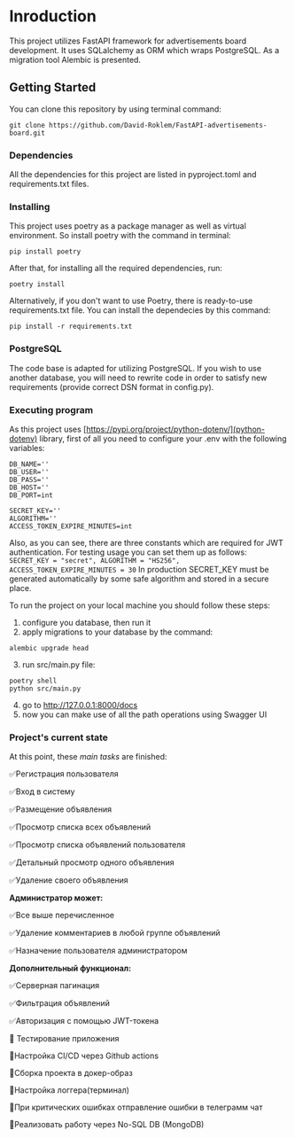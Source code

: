 # Inroduction
This project utilizes FastAPI framework for advertisements board development. It uses SQLalchemy as ORM which wraps PostgreSQL. As a migration tool Alembic is presented.

## Getting Started
You can clone this repository by using terminal command:
```
git clone https://github.com/David-Roklem/FastAPI-advertisements-board.git
```

### Dependencies
All the dependencies for this project are listed in pyproject.toml and requirements.txt files.

### Installing
This project uses poetry as a package manager as well as virtual environment. So install poetry with the command in terminal:
```
pip install poetry
```
After that, for installing all the required dependencies, run:
```
poetry install
```
Alternatively, if you don't want to use Poetry, there is ready-to-use requirements.txt file. You can install the dependecies by this command:
```
pip install -r requirements.txt
```

### PostgreSQL
The code base is adapted for utilizing PostgreSQL. If you wish to use another database, you will need to rewrite code in order to satisfy new requirements (provide correct DSN format in config.py).

### Executing program
As this project uses [https://pypi.org/project/python-dotenv/](python-dotenv) library, first of all you need to configure your .env with the following variables:
```
DB_NAME=''
DB_USER=''
DB_PASS=''
DB_HOST=''
DB_PORT=int

SECRET_KEY=''
ALGORITHM=''
ACCESS_TOKEN_EXPIRE_MINUTES=int
```
Also, as you can see, there are three constants which are required for JWT authentication. For testing usage you can set them up as follows: ``` SECRET_KEY = "secret", ALGORITHM = "HS256", ACCESS_TOKEN_EXPIRE_MINUTES = 30 ```
In production SECRET_KEY must be generated automatically by some safe algorithm and stored in a secure place.

To run the project on your local machine you should follow these steps:
1) configure you database, then run it
2) apply migrations to your database by the command:
```
alembic upgrade head
```
3) run src/main.py file:
```
poetry shell
python src/main.py
```
4) go to http://127.0.0.1:8000/docs
5) now you can make use of all the path operations using Swagger UI

### Project's current state
At this point, these *main tasks* are finished:

✅Регистрация пользователя

✅Вход в систему

✅Размещение объявления

✅Просмотр списка всех объявлений

✅Просмотр списка объявлений пользователя

✅Детальный просмотр одного объявления

✅Удаление своего объявления



**Администратор может:**

✅Все выше перечисленное

✅Удаление комментариев в любой группе объявлений

✅Назначение пользователя администратором



**Дополнительный функционал:**

✅Серверная пагинация

✅Фильтрация объявлений

✅Авторизация с помощью JWT-токена

🔭 Тестирование приложения

🔭Настройка CI/CD через Github actions

🔭Сборка проекта в докер-образ

🔭Настройка логгера(терминал)

🔭При критических ошибках отправление ошибки в телеграмм чат

🔭Реализовать работу через No-SQL DB (MongoDB)
